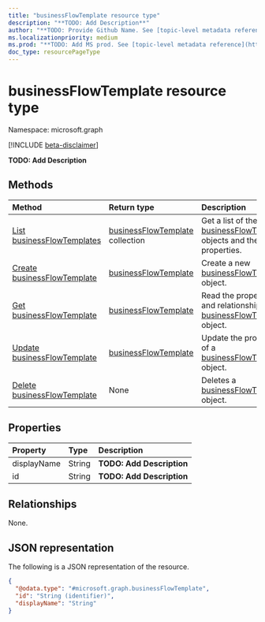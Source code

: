 ```yaml
---
title: "businessFlowTemplate resource type"
description: "**TODO: Add Description**"
author: "**TODO: Provide Github Name. See [topic-level metadata reference](https://msgo.azurewebsites.net/add/document/guidelines/metadata.html#topic-level-metadata)**"
ms.localizationpriority: medium
ms.prod: "**TODO: Add MS prod. See [topic-level metadata reference](https://msgo.azurewebsites.net/add/document/guidelines/metadata.html#topic-level-metadata)**"
doc_type: resourcePageType
---
```


# businessFlowTemplate resource type

Namespace: microsoft.graph

[!INCLUDE [beta-disclaimer](../../includes/beta-disclaimer.md)]

**TODO: Add Description**

## Methods
|Method|Return type|Description|
|:---|:---|:---|
|[List businessFlowTemplates](../api/businessflowtemplate-list.md)|[businessFlowTemplate](../resources/businessflowtemplate.md) collection|Get a list of the [businessFlowTemplate](../resources/businessflowtemplate.md) objects and their properties.|
|[Create businessFlowTemplate](../api/businessflowtemplate-post-businessflowtemplates.md)|[businessFlowTemplate](../resources/businessflowtemplate.md)|Create a new [businessFlowTemplate](../resources/businessflowtemplate.md) object.|
|[Get businessFlowTemplate](../api/businessflowtemplate-get.md)|[businessFlowTemplate](../resources/businessflowtemplate.md)|Read the properties and relationships of a [businessFlowTemplate](../resources/businessflowtemplate.md) object.|
|[Update businessFlowTemplate](../api/businessflowtemplate-update.md)|[businessFlowTemplate](../resources/businessflowtemplate.md)|Update the properties of a [businessFlowTemplate](../resources/businessflowtemplate.md) object.|
|[Delete businessFlowTemplate](../api/businessflowtemplate-delete.md)|None|Deletes a [businessFlowTemplate](../resources/businessflowtemplate.md) object.|

## Properties
|Property|Type|Description|
|:---|:---|:---|
|displayName|String|**TODO: Add Description**|
|id|String|**TODO: Add Description**|

## Relationships
None.

## JSON representation
The following is a JSON representation of the resource.
<!-- {
  "blockType": "resource",
  "keyProperty": "id",
  "@odata.type": "microsoft.graph.businessFlowTemplate",
  "openType": false
}
-->
``` json
{
  "@odata.type": "#microsoft.graph.businessFlowTemplate",
  "id": "String (identifier)",
  "displayName": "String"
}
```

